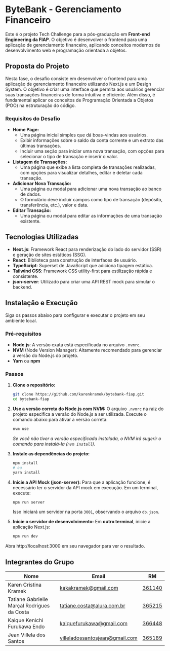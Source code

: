 # ByteBank - Gerenciamento Financeiro

Este é o projeto Tech Challenge para a pós-graduação em **Front-end Engineering da FIAP**. O objetivo é desenvolver o frontend para uma aplicação de gerenciamento financeiro, aplicando conceitos modernos de desenvolvimento web e programação orientada a objetos.

## Proposta do Projeto

Nesta fase, o desafio consiste em desenvolver o frontend para uma aplicação de gerenciamento financeiro utilizando Next.js e um Design System. O objetivo é criar uma interface que permita aos usuários gerenciar suas transações financeiras de forma intuitiva e eficiente. Além disso, é fundamental aplicar os conceitos de Programação Orientada a Objetos (POO) na estruturação do código.

### Requisitos do Desafio

- **Home Page:**
  - Uma página inicial simples que dá boas-vindas aos usuários.
  - Exibir informações sobre o saldo da conta corrente e um extrato das últimas transações.
  - Incluir uma seção para iniciar uma nova transação, com opções para selecionar o tipo de transação e inserir o valor.
- **Listagem de Transações:**
  - Uma página que exibe a lista completa de transações realizadas, com opções para visualizar detalhes, editar e deletar cada transação.
- **Adicionar Nova Transação:**
  - Uma página ou modal para adicionar uma nova transação ao banco de dados.
  - O formulário deve incluir campos como tipo de transação (depósito, transferência, etc.), valor e data.
- **Editar Transação:**
  - Uma página ou modal para editar as informações de uma transação existente.

## Tecnologias Utilizadas

- **Next.js**: Framework React para renderização do lado do servidor (SSR) e geração de sites estáticos (SSG).
- **React**: Biblioteca para construção de interfaces de usuário.
- **TypeScript**: Superset de JavaScript que adiciona tipagem estática.
- **Tailwind CSS**: Framework CSS utility-first para estilização rápida e consistente.
- **json-server**: Utilizado para criar uma API REST mock para simular o backend.

## Instalação e Execução

Siga os passos abaixo para configurar e executar o projeto em seu ambiente local.

### Pré-requisitos

- **Node.js**: A versão exata está especificada no arquivo `.nvmrc`.
- **NVM** (Node Version Manager): Altamente recomendado para gerenciar a versão do Node.js do projeto.
- **Yarn** ou **npm**

### Passos

1.  **Clone o repositório:**
    ```bash
    git clone https://github.com/karenkramek/bytebank-fiap.git
    cd bytebank-fiap
    ```

2.  **Use a versão correta do Node.js com NVM:**
    O arquivo `.nvmrc` na raiz do projeto especifica a versão do Node.js a ser utilizada. Execute o comando abaixo para ativar a versão correta:
    ```bash
    nvm use
    ```
    *Se você não tiver a versão especificada instalada, o NVM irá sugerir o comando para instalá-la (`nvm install`).*

3.  **Instale as dependências do projeto:**
    ```bash
    npm install
    # ou
    yarn install
    ```

4.  **Inicie a API Mock (json-server):**
    Para que a aplicação funcione, é necessário ter o servidor da API mock em execução. Em um terminal, execute:
    ```bash
    npm run server
    ```
    Isso iniciará um servidor na porta `3001`, observando o arquivo `db.json`.

5.  **Inicie o servidor de desenvolvimento:**
    Em **outro terminal**, inicie a aplicação Next.js:
    ```bash
    npm run dev
    ```

Abra http://localhost:3000 em seu navegador para ver o resultado.

## Integrantes do Grupo

| Nome                          | Email                              | RM     |
|-------------------------------|------------------------------------|--------|
| Karen Cristina Kramek         | [kakakramek@gmail.com](mailto:kakakramek@gmail.com)              | [361140](mailto:RM361140@fiap.com.br) |
| Tatiane Gabrielle Marçal Rodrigues da Costa | [tatiane.costa@alura.com.br](mailto:tatiane.costa@alura.com.br)       | [365215](mailto:RM365215@fiap.com.br) |
| Kaique Kenichi Furukawa Endo  | [kaiquefurukawa@gmail.com](mailto:kaiquefurukawa@gmail.com)          | [366448](mailto:RM366448@fiap.com.br) |
| Jean Villela dos Santos       | [villeladossantosjean@gmail.com](mailto:villeladossantosjean@gmail.com)    | [365189](mailto:RM365189@fiap.com.br) |
